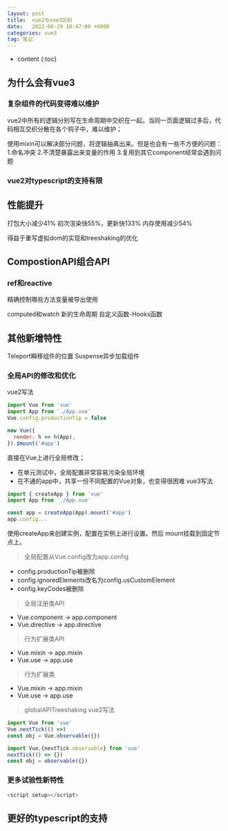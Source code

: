 ```yaml
---
layout: post
title:  vue2与vue3区别
date:   2022-06-29 10:47:00 +0800
categories: vue3
tag: 笔记
---
```

* content
{:toc}

## 为什么会有vue3

### 复杂组件的代码变得难以维护

vue2中所有的逻辑分别写在生命周期中交织在一起。当同一页面逻辑过多后，代码相互交织分散在各个钩子中，难以维护；

使用mixin可以解决部分问题，将逻辑抽离出来。但是也会有一些不方便的问题：
1.命名冲突
2.不清楚暴露出来变量的作用
3.复用到其它component经常会遇到问题

### vue2对typescript的支持有限

## 性能提升

打包大小减少41%
初次渲染快55%，更新快133%
内存使用减少54%

得益于重写虚拟dom的实现和treeshaking的优化

## CompostionAPI组合API

### ref和reactive

精确控制哪些方法变量被导出使用

computed和watch
新的生命周期
自定义函数-Hooks函数

## 其他新增特性

Teleport瞬移组件的位置
Suspense异步加载组件

### 全局API的修改和优化

vue2写法

```js
import Vue from 'vue'
import App from './App.vue'
Vue.config.productionTip = false

new Vue({
  render: h => h(App),
}).$mount('#app')

```

直接在Vue上进行全局修改；

* 在单元测试中，全局配置非常容易污染全局环境
* 在不通的app中，共享一份不同配置的Vue对象，也变得很困难
vue3写法

```js
import { createApp } from 'vue'
import App from './App.vue'

const app = createApp(App).mount('#app')
app.config...
```

使用createApp来创建实例，配置在实例上进行设置。然后 mount挂载到固定节点上。

>全局配置从Vue.config改为app.config

* config.productionTip被删除
* config.ignoredElements改名为config.usCustomElement
* config.keyCodes被删除

>全局注册类API

* Vue.component -> app.component
* Vue.directive -> app.directive

>行为扩展类API

* Vue.mixin -> app.mixin
* Vue.use -> app.use

>行为扩展类

* Vue.mixin -> app.mixin
* Vue.use -> app.use

> globalAPITreeshaking
vue2写法

```js
import Vue from 'vue'
Vue.nextTick(() =>)
const obj = Vue.observable({})
```

```js
import Vue,{nextTick.observable} from 'vue'
nextTick(() => {})
const obj = observable({})
```

### 更多试验性新特性

```js
<script setup></script>
```

## 更好的typescript的支持
